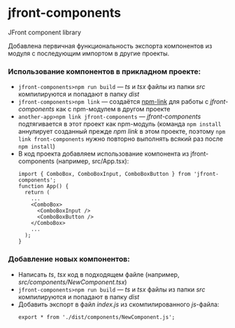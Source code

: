# jfront-components
JFront component library

Добавлена первичная функциональность экспорта компонентов из модуля с последующим импортом в другие проекты.

### Использование компонентов в прикладном проекте:
- `jfront-components>npm run build` —
    *ts* и *tsx* файлы из папки *src* компилируются и попадают в папку *dist*
- `jfront-components>npm link` —
    создаётся [npm-link](https://docs.npmjs.com/cli/link.html) для работы с *jfront-components* как с npm-модулем в другом проекте
- `another-app>npm link jfront-components` —
    *jfront-components* подтягивается в этот проект как npm-модуль (команда `npm install` аннулирует созданный прежде *npm link* в этом проекте, поэтому `npm link front-components` нужно повторно выполнять всякий раз после `npm install`)
- В код проекта добавляем использование компонента из jfront-components (например, src/App.tsx):
    ```
    import { ComboBox, ComboBoxInput, ComboBoxButton } from 'jfront-components';
    function App() {
      return (
      	...
        <ComboBox>
          <ComboBoxInput />
          <ComboBoxButton />
        </ComboBox>
        ...
      );
    }
    ```

### Добавление новых компонентов:
- Написать *ts*, *tsx* код в подходящем файле (например, *src/components/NewComponent.tsx*)
- `jfront-components>npm run build` —
    *ts* и *tsx* файлы из папки *src* компилируются и попадают в папку *dist*
- Добавить экспорт в файл *index.js* из скомпилированного *js*-файла: 
    ```
    export * from './dist/components/NewComponent.js';
    ```
